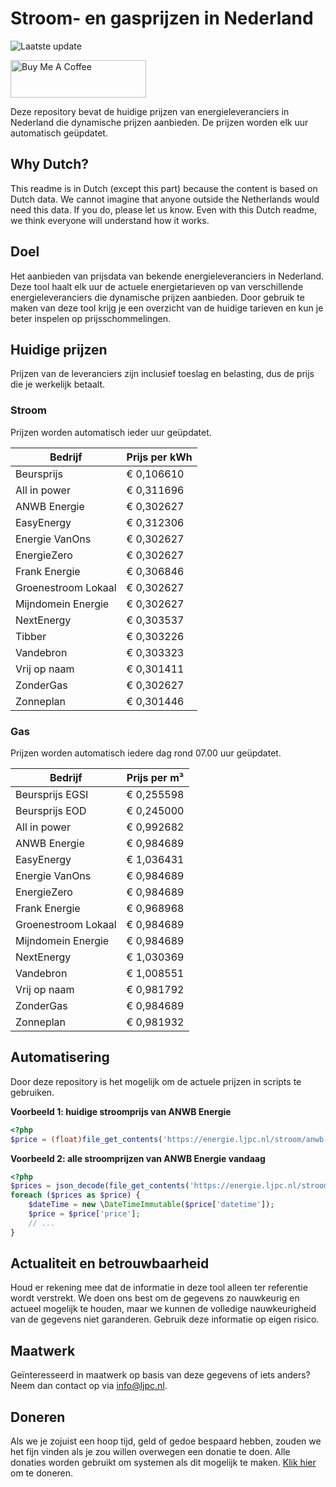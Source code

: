 # Stroom- en gasprijzen in Nederland

![Laatste update](https://img.shields.io/badge/laatste%20update-2023--07--17%2020%3A00%20CET-brightgreen)

<a href="https://www.buymeacoffee.com/Lars-" target="_blank"><img src="https://cdn.buymeacoffee.com/buttons/v2/default-orange.png" alt="Buy Me A Coffee" height="60" style="height: 60px !important;width: 217px !important;" ></a>

Deze repository bevat de huidige prijzen van energieleveranciers in Nederland die dynamische prijzen aanbieden. De prijzen worden elk uur automatisch geüpdatet.

## Why Dutch?

This readme is in Dutch (except this part) because the content is based on Dutch data. We cannot imagine that anyone outside the Netherlands would need this data. If you do, please let us know. Even with this Dutch readme, we think
everyone will understand how it works.

## Doel

Het aanbieden van prijsdata van bekende energieleveranciers in Nederland. Deze tool haalt elk uur de actuele energietarieven op van verschillende energieleveranciers die dynamische prijzen aanbieden. Door gebruik te maken van deze tool
krijg je een overzicht van de huidige tarieven en kun je beter inspelen op prijsschommelingen.

## Huidige prijzen

Prijzen van de leveranciers zijn inclusief toeslag en belasting, dus de prijs die je werkelijk betaalt.

### Stroom

Prijzen worden automatisch ieder uur geüpdatet.

 Bedrijf | Prijs per kWh 
---------|---------------
Beursprijs | € 0,106610
All in power | € 0,311696
ANWB Energie | € 0,302627
EasyEnergy | € 0,312306
Energie VanOns | € 0,302627
EnergieZero | € 0,302627
Frank Energie | € 0,306846
Groenestroom Lokaal | € 0,302627
Mijndomein Energie | € 0,302627
NextEnergy | € 0,303537
Tibber | € 0,303226
Vandebron | € 0,303323
Vrij op naam | € 0,301411
ZonderGas | € 0,302627
Zonneplan | € 0,301446


### Gas

Prijzen worden automatisch iedere dag rond 07.00 uur geüpdatet.

 Bedrijf | Prijs per m³ 
---------|--------------
Beursprijs EGSI | € 0,255598
Beursprijs EOD | € 0,245000
All in power | € 0,992682
ANWB Energie | € 0,984689
EasyEnergy | € 1,036431
Energie VanOns | € 0,984689
EnergieZero | € 0,984689
Frank Energie | € 0,968968
Groenestroom Lokaal | € 0,984689
Mijndomein Energie | € 0,984689
NextEnergy | € 1,030369
Vandebron | € 1,008551
Vrij op naam | € 0,981792
ZonderGas | € 0,984689
Zonneplan | € 0,981932


## Automatisering

Door deze repository is het mogelijk om de actuele prijzen in scripts te gebruiken.

**Voorbeeld 1: huidige stroomprijs van ANWB Energie**

```php
<?php
$price = (float)file_get_contents('https://energie.ljpc.nl/stroom/anwb-energie-nu.txt');

```

**Voorbeeld 2: alle stroomprijzen van ANWB Energie vandaag**

```php
<?php
$prices = json_decode(file_get_contents('https://energie.ljpc.nl/stroom/all-in-power-vandaag.json'),true);
foreach ($prices as $price) {
    $dateTime = new \DateTimeImmutable($price['datetime']);
    $price = $price['price'];
    // ...
}
```

## Actualiteit en betrouwbaarheid

Houd er rekening mee dat de informatie in deze tool alleen ter referentie wordt verstrekt. We doen ons best om de gegevens zo nauwkeurig en actueel mogelijk te houden, maar we kunnen de volledige nauwkeurigheid van de gegevens niet
garanderen. Gebruik deze informatie op eigen risico.

## Maatwerk

Geïnteresseerd in maatwerk op basis van deze gegevens of iets anders? Neem dan contact op
via [info@ljpc.nl](mailto:info@ljpc.nl?subject=Energie%20prijzen).

## Doneren

Als we je zojuist een hoop tijd, geld of gedoe bespaard hebben, zouden we het fijn vinden als je zou willen overwegen een
donatie te doen. Alle donaties worden gebruikt om systemen als dit mogelijk te
maken. [Klik hier](https://www.buymeacoffee.com/Lars-) om te doneren.
